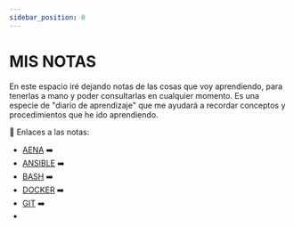 ```yaml
---
sidebar_position: 0
---
```


# MIS NOTAS

En este espacio iré dejando notas de las cosas que voy aprendiendo, para tenerlas a mano y poder consultarlas en cualquier momento. Es una especie de "diario de aprendizaje" que me ayudará a recordar conceptos y procedimientos que he ido aprendiendo.

📌 Enlaces a las notas:
- [AENA](Aena) ➡️
- [ANSIBLE](Ansible) ➡️
- [BASH](Bash) ➡️
- [DOCKER](Docker) ➡️
- [GIT](Git) ➡️
-
